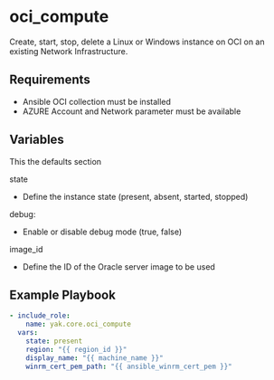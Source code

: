 # oci_compute

Create, start, stop, delete a Linux or Windows instance on OCI on an existing Network Infrastructure.

## Requirements

- Ansible OCI collection must be installed
- AZURE Account and Network parameter must be available

## Variables

This the defaults section

state
- Define the instance state (present, absent, started, stopped)

debug:
- Enable or disable debug mode (true, false)

image_id
- Define the ID of the Oracle server image to be used

## Example Playbook

```yaml
- include_role:
    name: yak.core.oci_compute
  vars:
    state: present
    region: "{{ region_id }}"
    display_name: "{{ machine_name }}"
    winrm_cert_pem_path: "{{ ansible_winrm_cert_pem }}"
```

